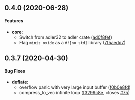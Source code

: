 <a name="0.4.0"></a>
## 0.4.0 (2020-06-28)


#### Features

* **core:**
  *  Switch from adler32 to adler crate ([ad0f8fef](ad0f8fef))
  *  Flag `miniz_oxide` as a `#![no_std]` library ([7f5aedd7](7f5aedd7))


<a name="0.3.7"></a>
## 0.3.7 (2020-04-30)


#### Bug Fixes

* **deflate:**
  *  overflow panic with very large input buffer ([f0b0e8fd](f0b0e8fd))
  *  compress_to_vec infinite loop ([f3299c8e](f3299c8e), closes [#75](75))
